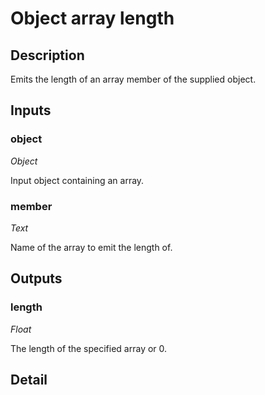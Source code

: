# Object array length

## Description
Emits the length of an array member of the supplied object.

## Inputs
### object

*Object*

Input object containing an array.

### member

*Text*

Name of the array to emit the length of.

## Outputs
### length

*Float*

The length of the specified array or 0.

## Detail

